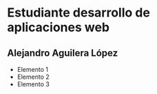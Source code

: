 # Estudiante desarrollo de aplicaciones web
## Alejandro Aguilera López

- Elemento 1
- Elemento 2
- Elemento 3
